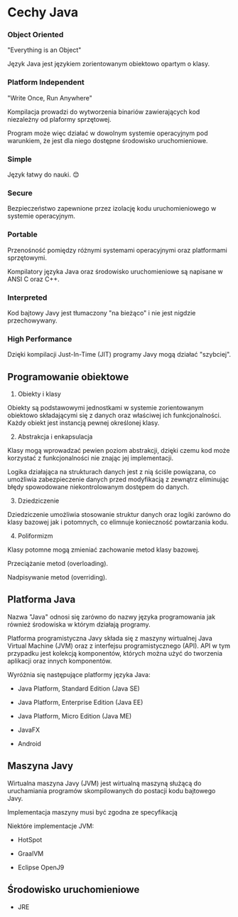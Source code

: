Cechy Java
==========

### Object Oriented

"Everything is an Object"

Język Java jest językiem zorientowanym obiektowo opartym o klasy.

### Platform Independent

"Write Once, Run Anywhere"

Kompilacja prowadzi do wytworzenia binariów zawierających kod niezależny od plaformy sprzętowej.

Program może więc działać w dowolnym systemie operacyjnym pod warunkiem, że jest dla niego dostępne środowisko uruchomieniowe.

### Simple

Język łatwy do nauki. 😊

### Secure

Bezpieczeństwo zapewnione przez izolację kodu uruchomieniowego w systemie operacyjnym.

### Portable

Przenośność pomiędzy różnymi systemami operacyjnymi oraz platformami sprzętowymi.

Kompilatory języka Java oraz środowisko uruchomieniowe są napisane w ANSI C oraz C++.

### Interpreted

Kod bajtowy Javy jest tłumaczony "na bieżąco" i nie jest nigdzie przechowywany.

### High Performance

Dzięki kompilacji Just-In-Time (JIT) programy Javy mogą działać "szybciej".

Programowanie obiektowe
-----------------------

1. Obiekty i klasy

Obiekty są podstawowymi jednostkami w systemie zorientowanym obiektowo składającymi się z danych oraz właściwej ich funkcjonalności. Każdy obiekt jest instancją pewnej określonej klasy.

2. Abstrakcja i enkapsulacja

Klasy mogą wprowadzać pewien poziom abstrakcji, dzięki czemu kod może korzystać z funkcjonalności nie znając jej implementacji.

Logika działająca na strukturach danych jest z nią ściśle powiązana, co umożliwia zabezpieczenie danych przed modyfikacją z zewnątrz eliminując błędy spowodowane niekontrolowanym dostępem do danych.

3. Dziedziczenie

Dziedziczenie umożliwia stosowanie struktur danych oraz logiki zarówno do klasy bazowej jak i potomnych, co elimnuje konieczność powtarzania kodu.

4. Poliformizm

Klasy potomne mogą zmieniać zachowanie metod klasy bazowej.

Przeciążanie metod (overloading).

Nadpisywanie metod (overriding).

Platforma Java
--------------

Nazwa "Java" odnosi się zarówno do nazwy języka programowania jak również środowiska w którym działają programy.

Platforma programistyczna Javy składa się z maszyny wirtualnej Java Virtual Machine (JVM) oraz z interfejsu programistycznego (API).
API w tym przypadku jest kolekcją komponentów, których można użyć do tworzenia aplikacji oraz innych komponentów.

Wyróżnia się następujące platformy języka Java:

 - Java Platform, Standard Edition (Java SE)

 - Java Platform, Enterprise Edition (Java EE)

 - Java Platform, Micro Edition (Java ME)

 - JavaFX

 - Android

Maszyna Javy
------------

Wirtualna maszyna Javy (JVM) jest wirtualną maszyną służącą do uruchamiania programów skompilowanych do postacji kodu bajtowego Javy.

Implementacja maszyny musi być zgodna ze specyfikacją

Niektóre implementacje JVM:

 - HotSpot

 - GraalVM

 - Eclipse OpenJ9

Środowisko uruchomieniowe
-------------------------

 - JRE

